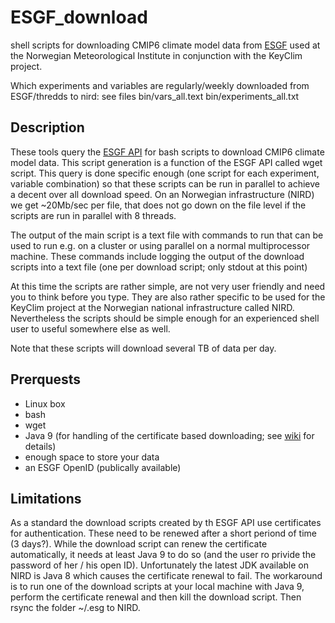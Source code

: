 # ESGF_download
shell scripts for downloading CMIP6 climate model data from [ESGF](https://esgf-data.dkrz.de/search/cmip6-dkrz/) used at the 
Norwegian Meteorological Institute in conjunction with the 
KeyClim project.

Which experiments and variables are regularly/weekly downloaded from ESGF/thredds to nird:
see files
bin/vars_all.text
bin/experiments_all.txt

## Description
These tools query the [ESGF API](https://www.earthsystemcog.org/projects/cog/esgf_search_restful_api) for bash scripts to download 
CMIP6 climate model data. This script generation is a function of the ESGF API called wget script. This query is done 
specific enough (one script for each
experiment, variable combination) so that these scripts can be run in parallel to achieve a decent over all download speed. On 
an Norwegian infrastructure (NIRD) we get ~20Mb/sec per file, that does not go down on the file level if the scripts are run in 
parallel with 8 threads.

The output of the main script is a text file with commands to run that can be used to run e.g. on a cluster or using parallel on a 
normal multiprocessor machine. These commands 
include logging the output of the download scripts into a text file (one per download script; only stdout at this point)

At this time the scripts are rather simple, are not very user friendly and need you to think before you type. They are also rather 
specific to be used for the KeyClim project at the Norwegian national infrastructure called NIRD. Nevertheless the scripts should 
be simple enough for an experienced shell user to useful somewhere else as well.

Note that these scripts will download several TB of data per day.

## Prerquests
- Linux box
- bash
- wget
- Java 9 (for handling of the certificate based downloading; see [wiki](https://github.com/metno/ESGF_download/wiki/Authentication) for details)
- enough space to store your data
- an ESGF OpenID (publically available)

## Limitations
As a standard the download scripts created by th ESGF API use certificates for authentication. These need to be renewed after a 
short periond of time (3 days?). While the download script can renew the certificate automatically, it needs at least Java 9 to do 
so (and the user ro privide the password of her / his open ID). Unfortunately the latest JDK available on NIRD is Java 8 which 
causes the certificate renewal to fail.
The workaround is to run one of the download scripts at your local machine with Java 9, perform the certificate renewal and then 
kill the download script. Then rsync the folder ~/.esg to NIRD. 
